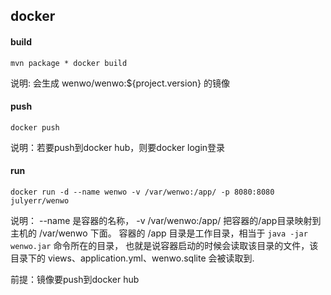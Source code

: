 ## docker 

#### build
```
mvn package * docker build
```
说明: 会生成 wenwo/wenwo:${project.version} 的镜像

#### push
```
docker push
```
说明：若要push到docker hub，则要docker login登录

#### run

```
docker run -d --name wenwo -v /var/wenwo:/app/ -p 8080:8080 julyerr/wenwo
```
说明： --name 是容器的名称， -v /var/wenwo:/app/ 把容器的/app目录映射到主机的 /var/wenwo 下面。 容器的 /app 目录是工作目录，相当于 `java -jar wenwo.jar` 命令所在的目录，
也就是说容器启动的时候会读取该目录的文件，该目录下的 views、application.yml、wenwo.sqlite 会被读取到.

前提：镜像要push到docker hub